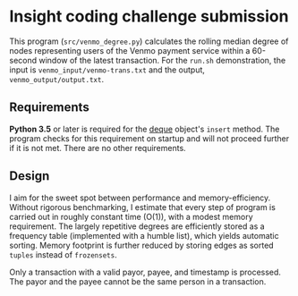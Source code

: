 # Insight coding challenge submission

This program (`src/venmo_degree.py`) calculates the rolling median degree of nodes representing users of the Venmo payment service within a 60-second window of the latest transaction. For the `run.sh` demonstration, the input is `venmo_input/venmo-trans.txt` and the output, `venmo_output/output.txt`.

## Requirements

**Python 3.5** or later is required for the [deque][] object's `insert` method. The program checks for this requirement on startup and will not proceed further if it is not met. There are no other requirements.

[deque]: https://docs.python.org/3/library/collections.html#collections.deque

## Design

I aim for the sweet spot between performance and memory-efficiency. Without rigorous benchmarking, I estimate that every step of program is carried out in roughly constant time (O(1)), with a modest memory requirement. The largely repetitive degrees are efficiently stored as a frequency table (implemented with a humble list), which yields automatic sorting. Memory footprint is further reduced by storing edges as sorted `tuples` instead of `frozensets`.

Only a transaction with a valid payor, payee, and timestamp is processed. The payor and the payee cannot be the same person in a transaction.
